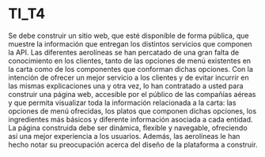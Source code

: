 # TI_T4

Se debe construir un sitio web, que esté disponible de forma pública, que muestre la información que entregan los distintos servicios que componen la API.
Las diferentes aerolíneas se han percatado de una gran falta de conocimiento en los clientes, tanto de las opciones de menú existentes en la carta como de los componentes que conforman dichas opciones.
Con la intención de ofrecer un mejor servicio a los clientes y de evitar incurrir en las mismas explicaciones una y otra vez, lo han contratado a usted para construir una página web, accesible por el público de las compañías aéreas y que permita visualizar toda la información relacionada a la carta: las opciones de menú ofrecidas, los platos que componen dichas opciones, los ingredientes más básicos y diferente información asociada a cada entidad.
La página construida debe ser dinámica, flexible y navegable, ofreciendo así una mejor experiencia a los usuarios. Además, las aerolíneas le han hecho notar su preocupación acerca del diseño de la plataforma a construir.